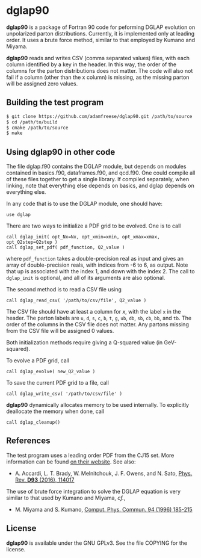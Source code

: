 # dglap90

**dglap90** is a package of Fortran 90 code for peforming DGLAP evolution
on unpolarized parton distributions.
Currently, it is implemented only at leading order.
It uses a brute force method, similar to that employed by Kumano and Miyama.

**dglap90** reads and writes CSV (comma separated values) files,
with each column identified by a key in the header.
In this way, the order of the columns for the parton distributions
does not matter.
The code will also not fail if a column (other than the x column) is missing,
as the missing parton will be assigned zero values.

## Building the test program

```bash
$ git clone https://github.com/adamfreese/dglap90.git /path/to/source
$ cd /path/to/build
$ cmake /path/to/source
$ make
```

## Using dglap90 in other code

The file dglap.f90 contains the DGLAP module, but depends on modules
contained in basics.f90, dataframes.f90, and qcd.f90.
One could compile all of these files together to get a single library.
If compiled separately, when linking, note that everything else depends
on basics, and dglap depends on everything else.

In any code that is to use the DGLAP module, one should have:
```fortran90
use dglap
```

There are two ways to initialize a PDF grid to be evolved.
One is to call
```fortran90
call dglap_init( opt_Nx=Nx, opt_xmin=xmin, opt_xmax=xmax, opt_Q2step=Q2step )
call dglap_set_pdf( pdf_function, Q2_value )
```
where `pdf_function` takes a double-precision real as input and gives
an array of double-precision reals, with indices from -6 to 6, as output.
Note that up is associated with the index 1, and down with the index 2.
The call to `dglap_init` is optional,
and all of its arguments are also optional.

The second method is to read a CSV file using
```fortran90
call dglap_read_csv( '/path/to/csv/file', Q2_value )
```
The CSV file should have at least a column for *x*,
with the label `x` in the header.
The parton labels are
`u`, `d`, `s`, `c`, `b`, `t`, `g`,
`ub`, `db`, `sb`, `cb`, `bb`, and `tb`.
The order of the columns in the CSV file does not matter.
Any partons missing from the CSV file will be assigned 0 values.

Both initialization methods require giving a Q-squared value (in GeV-squared).

To evolve a PDF grid, call
```fortran90
call dglap_evolve( new_Q2_value )
```

To save the current PDF grid to a file, call
```fortran90
call dglap_write_csv( '/path/to/csv/file' )
```

**dglap90** dynamically allocates memory to be used internally.
To explicitly deallocate the memory when done, call
```fortran90
call dglap_cleanup()
```

## References

The test program uses a leading order PDF from the CJ15 set.
More information can be found
[on their website](https://www.jlab.org/theory/cj/pdfs.html).
See also:

- A. Accardi, L. T. Brady, W. Melnitchouk, J. F. Owens, and N. Sato,
[Phys. Rev. **D93** (2016), 114017](http://inspirehep.net/record/1420566)

The use of brute force integration to solve the DGLAP equation is very
similar to that used by Kumano and Miyama, *cf.*,

- M. Miyama and S. Kumano,
[Comput. Phys. Commun. 94 (1996) 185-215](http://inspirehep.net/record/397989)

## License

**dglap90** is available under the GNU GPLv3.
See the file COPYING for the license.
